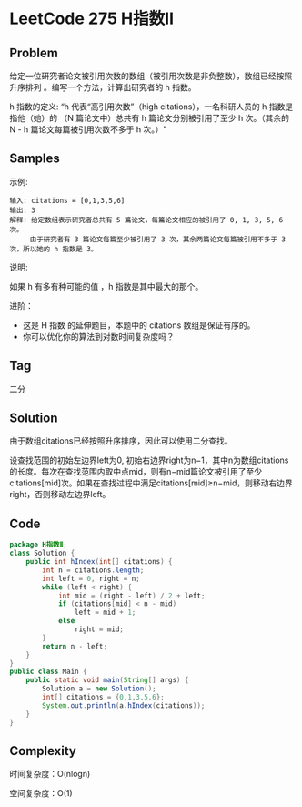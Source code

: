 # LeetCode 275 H指数Ⅱ

## Problem

给定一位研究者论文被引用次数的数组（被引用次数是非负整数），数组已经按照 升序排列 。编写一个方法，计算出研究者的 h 指数。

h 指数的定义: “h 代表“高引用次数”（high citations），一名科研人员的 h 指数是指他（她）的 （N 篇论文中）总共有 h 篇论文分别被引用了至少 h 次。（其余的 N - h 篇论文每篇被引用次数不多于 h 次。）"

## Samples

示例:

```
输入: citations = [0,1,3,5,6]
输出: 3 
解释: 给定数组表示研究者总共有 5 篇论文，每篇论文相应的被引用了 0, 1, 3, 5, 6 次。
     由于研究者有 3 篇论文每篇至少被引用了 3 次，其余两篇论文每篇被引用不多于 3 次，所以她的 h 指数是 3。
```


说明:

如果 h 有多有种可能的值 ，h 指数是其中最大的那个。

进阶：

- 这是 H 指数 的延伸题目，本题中的 citations 数组是保证有序的。
- 你可以优化你的算法到对数时间复杂度吗？

## Tag

二分

## Solution

由于数组citations已经按照升序排序，因此可以使用二分查找。

设查找范围的初始左边界left为0, 初始右边界right为n−1，其中n为数组citations的长度。每次在查找范围内取中点mid，则有n−mid篇论文被引用了至少citations[mid]次。如果在查找过程中满足citations[mid]≥n−mid，则移动右边界right，否则移动左边界left。

## Code

```java
package H指数Ⅱ;
class Solution {
    public int hIndex(int[] citations) {
        int n = citations.length;
        int left = 0, right = n;
        while (left < right) {
            int mid = (right - left) / 2 + left;
            if (citations[mid] < n - mid)
                left = mid + 1;
            else
                right = mid;
        }
        return n - left;
    }
}
public class Main {
    public static void main(String[] args) {
        Solution a = new Solution();
        int[] citations = {0,1,3,5,6};
        System.out.println(a.hIndex(citations));
    }
}
```

## Complexity

时间复杂度：O(nlogn)

空间复杂度：O(1)
